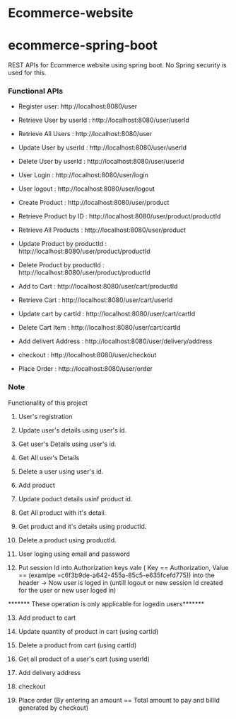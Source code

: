 # Ecommerce-website
# ecommerce-spring-boot
REST APIs for Ecommerce website using spring boot. No Spring security is used for this.

### Functional APIs
* Register user: http://localhost:8080/user
* Retrieve User by userId : http://localhost:8080/user/userId
* Retrieve All Users : http://localhost:8080/user
* Update User by userId : http://localhost:8080/user/userId
* Delete User by userId : http://localhost:8080/user/userId
* User Login : http://localhost:8080/user/login
* User logout : http://localhost:8080/user/logout

* Create Product : http://localhost:8080/user/product
* Retrieve Product by ID : http://localhost:8080/user/product/productId
* Retrieve All Products : http://localhost:8080/user/product
* Update Product by productId : http://localhost:8080/user/product/productId
* Delete Product by productId : http://localhost:8080/user/product/productId

* Add to Cart : http://localhost:8080/user/cart/productId
* Retrieve Cart : http://localhost:8080/user/cart/userId
* Update cart by cartId : http://localhost:8080/user/cart/cartId
* Delete Cart Item : http://localhost:8080/user/cart/cartId

* Add delivert Address :  http://localhost:8080/user/delivery/address

* checkout : http://localhost:8080/user/checkout

* Place Order : http://localhost:8080/user/order


### Note

Functionality of this project
1. User's registration
2. Update user's details using user's id.
3. Get user's Details using user's id.
4. Get All user's Details
5. Delete a user using user's id.

6. Add product
7. Update poduct details usinf product id.
8. Get All product with it's detail.
9. Get product and it's details using productId.
10. Delete a product using productId.

11. User loging using email and password
12. Put session Id into  Authorization keys vale  ( Key == Authorization, Value == (examlpe =c6f3b9de-a642-455a-85c5-e635fcefd775))  into the header -> Now user is loged in (untill logout or new session Id created for the user or new user loged in)

******* These operation is only  applicable for logedin users*******

13. Add product to cart 
14. Update quantity of product in cart (using cartId)
15. Delete a product from cart (using cartId)
16. Get all product of a user's cart (using userId)

17. Add delivery address

18. checkout

19. Place order (By entering an amount == Total amount to pay and billId generated by checkout) 
